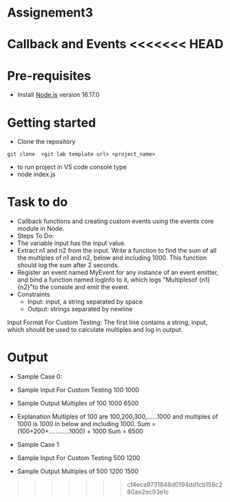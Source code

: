 # Assignement3
Callback and Events
<<<<<<< HEAD
=======


# Pre-requisites
- Install [Node.js](https://nodejs.org/en/) version 16.17.0


# Getting started
- Clone the repository
```
git clone  <git lab template url> <project_name>
```

- to run project in VS code console type
- node index.js

# Task to do 

- Callback functions and creating custom events using the events core module in Node. 
- Steps To Do: 
- The variable input has the input value. 
- Extract n1 and n2 from the input. Write a function to find the sum of all the multiples of n1 and n2, below and including 1000. This function should log the sum after 2 seconds.
- Register an event named MyEvent for any instance of an event emitter, and bind a function named logInfo to it, which logs "Multiplesof {n1} {n2}"to the console and emit the event.
- Constraints 
    - Input: input, a string separated by space 
    - Output: strings separated by newline 

Input Format For Custom Testing:
The first line contains a string, input, which should be used to calculate multiples and log in output. 


# Output 

- Sample Case 0:
- Sample Input For Custom Testing 100 1000 
- Sample Output Multiples of 100 1000 6500 
- Explanation Multiples of 100 are 100,200,300,......1000 and multiples of 1000 is 1000 in below and including 1000. Sum = (100+200+............1000) + 1000 Sum = 6500 

- Sample Case 1 
- Sample Input For Custom Testing 500 1200 
- Sample Output Multiples of 500 1200 1500


>>>>>>> cf4eca9731848d0194dd1cb158c280ae2ec93e1c
